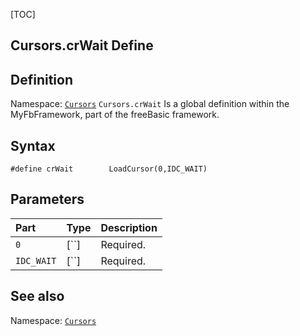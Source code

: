 [TOC]
## Cursors.crWait Define

## Definition
Namespace: [`Cursors`](Cursors.md)
`Cursors.crWait` Is a global definition within the MyFbFramework, part of the freeBasic framework.
## Syntax

```freeBasic
#define crWait        LoadCursor(0,IDC_WAIT)
```

## Parameters

|Part|Type|Description|
| :------------ | :------------ | :------------ |
|`0`|[``]|Required.|
|`IDC_WAIT`|[``]|Required.|
## See also
Namespace: [`Cursors`](Cursors.md)
